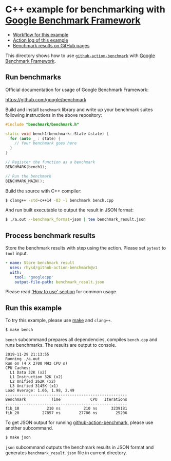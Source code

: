 C++ example for benchmarking with [Google Benchmark Framework][tool]
====================================================================

- [Workflow for this example](../../.github/workflows/googlecpp.yml)
- [Action log of this example](https://github.com/rhysd/github-action-benchmark/actions?query=workflow%3A%22C+++Example+with+Google+Benchmark%22)
- [Benchmark results on GitHub pages](https://rhysd.github.io/github-action-benchmark/dev/bench/)

This directory shows how to use [`github-action-benchmark`][action] with [Google Benchmark Framework][tool].

## Run benchmarks

Official documentation for usage of Google Benchmark Framework:

https://github.com/google/benchmark

Build and install `benchmark` library and write up your benchmark suites following instructions in
the above repository:

```cpp
#include "benchmark/benchmark.h"

static void bench1(benchmark::State &state) {
  for (auto _ : state) {
    // Your benchmark goes here
  }
}

// Register the function as a benchmark
BENCHMARK(bench1);

// Run the benchmark
BENCHMARK_MAIN();
```

Build the source with C++ compiler:

```sh
$ clang++ -std=c++14 -O3 -l benchmark bench.cpp
```

And run built executable to output the result in JSON format:

```sh
$ ./a.out --benchmark_format=json | tee benchmark_result.json
```

## Process benchmark results

Store the benchmark results with step using the action. Please set `pytest` to `tool` input.

```yaml
- name: Store benchmark result
  uses: rhysd/github-action-benchmark@v1
  with:
    tool: 'googlecpp'
    output-file-path: benchmark_result.json
```

Please read ['How to use' section](https://github.com/rhysd/github-action-benchmark#how-to-use) for common usage.

## Run this example

To try this example, please use [make](./Makefile) and `clang++`.

```sh
$ make bench
```

`bench` subcommand prepares all dependencies, compiles `bench.cpp` and runs benchmarks. The results
are output to console.

```
2019-11-29 21:13:55
Running ./a.out
Run on (4 X 2700 MHz CPU s)
CPU Caches:
  L1 Data 32K (x2)
  L1 Instruction 32K (x2)
  L2 Unified 262K (x2)
  L3 Unified 3145K (x1)
Load Average: 1.66, 1.98, 2.49
-----------------------------------------------------
Benchmark           Time             CPU   Iterations
-----------------------------------------------------
fib_10            210 ns          210 ns      3239181
fib_20          27857 ns        27786 ns        25206
```

To get JSON output for running [github-action-benchmark][action], please use another subcommand.

```sh
$ make json
```

`json` subcommand outputs the benchmark results in JSON format and generates `benchmark_result.json`
file in current directory.

[tool]: https://github.com/google/benchmark
[action]: https://github.com/rhysd/github-action-benchmark
